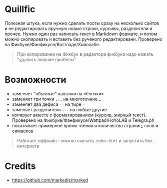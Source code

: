 # Quillfic

Полезная штука, если нужно сделать посты сразу на несколько сайтов и не редактировать вручную новые строки, курсивы, разделители и прочее. Нужно один раз написать текст в Markdown формате, и потом можно скопировать и вставить без рученого редактировани. Проверено на Фикбуке/Фанфикусе/Ваттпаде/Хойолабе.

> При копировании на Фикбук в редакторе фикбука надо нажать "удалить лишние пробелы"

# Возможности

- заменяет "обычные" кавычки на «ёлочки»
- заменяет три точки `...` на многоточние `…`
- заменяет два дефиса `--` на тире `—`
- заменяет разделители `---` на любые другие
- копирует вместе с форматированием (курсив, жирный текст). Проверено на Фикбуке/Фанфикусе/Wattpad/HoYoLAB и Telegra.ph
- показывает примерное время чтения и количество страниц, слов и символов

> Работает оффлайн - можно скачать `index.html` и запустить без интернета

# Credits

- https://github.com/markedjs/marked

